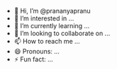 - 👋 Hi, I’m @prananyapranu
- 👀 I’m interested in ...
- 🌱 I’m currently learning ...
- 💞️ I’m looking to collaborate on ...
- 📫 How to reach me ...
- 😄 Pronouns: ...
- ⚡ Fun fact: ...

<!---
prananyapranu/prananyapranu is a ✨ special ✨ repository because its `README.md` (this file) appears on your GitHub profile.
You can click the Preview link to take a look at your changes.
--->
